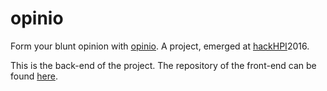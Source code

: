 # opinio
Form your blunt opinion with [opinio](http://devpost.com/software/opinio). A project, emerged at [hackHPI](http://hackhpi.org)2016.

This is the back-end of the project. The repository of the front-end can be found [here](https://github.com/Andruschenko/opinio/).
